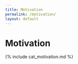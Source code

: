 ```yaml
---
title: Motivation
permalink: /motivation/
layout: default
---
```


# Motivation

{% include cat_motivation.md %}
